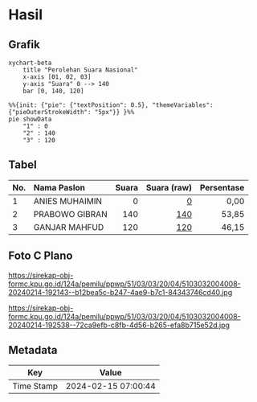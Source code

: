 # Hasil

## Grafik

```mermaid
xychart-beta
    title "Perolehan Suara Nasional"
    x-axis [01, 02, 03]
    y-axis "Suara" 0 --> 140
    bar [0, 140, 120]
```

```mermaid
%%{init: {"pie": {"textPosition": 0.5}, "themeVariables": {"pieOuterStrokeWidth": "5px"}} }%%
pie showData
    "1" : 0
    "2" : 140
    "3" : 120
```

## Tabel

| No. | Nama Paslon    | Suara | Suara (raw) | Persentase |
|:--- |:-------------- | -----:| -----------:| ----------:|
| 1   | ANIES MUHAIMIN | 0     | [0][p-1]    | 0,00       |
| 2   | PRABOWO GIBRAN | 140   | [140][p-2]  | 53,85      |
| 3   | GANJAR MAHFUD  | 120   | [120][p-3]  | 46,15      |


[p-1]: https://github.com/gigit-pemilu/pemilu-2024/blob/main/pilpres/hitung-suara/sub/51-bali/sub/03-badung/sub/03-abiansemal/sub/2004-jagapati/sub/008-tps/sub/paslon-1.txt
[p-2]: https://github.com/gigit-pemilu/pemilu-2024/blob/main/pilpres/hitung-suara/sub/51-bali/sub/03-badung/sub/03-abiansemal/sub/2004-jagapati/sub/008-tps/sub/paslon-2.txt
[p-3]: https://github.com/gigit-pemilu/pemilu-2024/blob/main/pilpres/hitung-suara/sub/51-bali/sub/03-badung/sub/03-abiansemal/sub/2004-jagapati/sub/008-tps/sub/paslon-3.txt

## Foto C Plano

https://sirekap-obj-formc.kpu.go.id/124a/pemilu/ppwp/51/03/03/20/04/5103032004008-20240214-192143--b12bea5c-b247-4ae9-b7c1-84343746cd40.jpg

https://sirekap-obj-formc.kpu.go.id/124a/pemilu/ppwp/51/03/03/20/04/5103032004008-20240214-192538--72ca9efb-c8fb-4d56-b265-efa8b715e52d.jpg


## Metadata

| Key        | Value               |
| ---------- | ------------------- |
| Time Stamp | 2024-02-15 07:00:44 |



